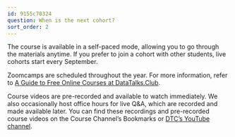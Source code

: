 ```yaml
---
id: 9155c70324
question: When is the next cohort?
sort_order: 2
---
```


The course is available in a self-paced mode, allowing you to go through the materials anytime. If you prefer to join a cohort with other students, live cohorts start every September.

Zoomcamps are scheduled throughout the year. For more information, refer to [A Guide to Free Online Courses at DataTalks.Club](https://datatalks.club/blog/guide-to-free-online-courses-at-datatalks-club.html).

Course videos are pre-recorded and available to watch immediately. We also occasionally host office hours for live Q&A, which are recorded and made available later. You can find these recordings and pre-recorded course videos on the Course Channel’s Bookmarks or [DTC’s YouTube channel](https://www.youtube.com/@DataTalksClub/playlists).